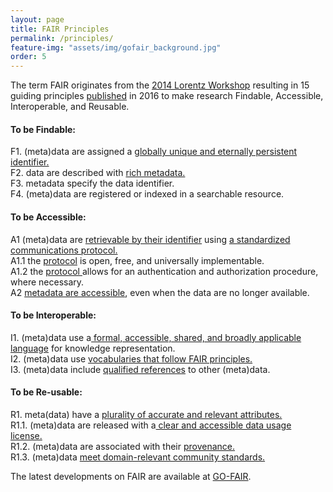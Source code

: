```yaml
---
layout: page
title: FAIR Principles
permalink: /principles/
feature-img: "assets/img/gofair_background.jpg"
order: 5
---
```



<p>The term FAIR originates from the <a href="https://www.lorentzcenter.nl/lc/web/2014/602/info.php3?wsid=602">2014 Lorentz Workshop</a> resulting in 15 guiding principles <a href="https://www.nature.com/articles/sdata201618">published</a> in 2016 to make research Findable, Accessible, Interoperable, and Reusable.</p>

<h4>To be Findable:</h4>

<p>F1. (meta)data are assigned a <u>globally unique and eternally persistent identifier.</u><br />
	F2. data are described with <u>rich metadata.</u><br />
	F3. metadata specify the data identifier. </u><br />
	F4. (meta)data are registered or indexed in a searchable resource.</p>

<h4>To be Accessible:</h4>

<p>A1  (meta)data are <u>retrievable by their identifier</u> using <u>a standardized communications protocol.</u><br />
	A1.1 the <u>protocol</u> is open, free, and universally implementable.<br />
	A1.2 the <u>protocol </u>allows for an authentication and authorization procedure, where necessary.<br />
	A2 <u>metadata are accessible</u>, even when the data are no longer available.</p>

<h4>To be Interoperable:</h4>

<p>I1. (meta)data use a<u> formal, accessible, shared, and broadly applicable language</u> for knowledge representation.<br />
	I2. (meta)data use <u>vocabularies that follow FAIR principles.</u><br />
	I3. (meta)data include <u>qualified references</u> to other (meta)data.</p>

<h4>To be Re-usable:</h4>

<p>R1. meta(data) have a <u>plurality of accurate and relevant attributes.</u><br />
	R1.1. (meta)data are released with a<u> clear and accessible data usage license.</u><br />
	R1.2. (meta)data are associated with their <u>provenance.</u><br />
	R1.3. (meta)data <u>meet domain-relevant community standards.</u></p>

<p>The latest developments on FAIR are available at <a href="https://www.go-fair.org/fair-principles/">GO-FAIR</a>.</p>
